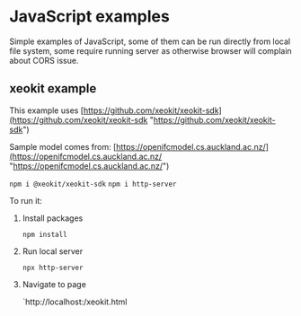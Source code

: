 # JavaScript examples #
Simple examples of JavaScript, some of them can be run directly from local file system, some require running server as otherwise browser will complain about CORS issue.

## xeokit example ##
This example uses [https://github.com/xeokit/xeokit-sdk](https://github.com/xeokit/xeokit-sdk "https://github.com/xeokit/xeokit-sdk")

Sample model comes from: [https://openifcmodel.cs.auckland.ac.nz/](https://openifcmodel.cs.auckland.ac.nz/ "https://openifcmodel.cs.auckland.ac.nz/")

`npm i @xeokit/xeokit-sdk`
`npm i http-server`

To run it:

1. Install packages	
 
	`npm install`

2. Run local server

	`npx http-server`

3. Navigate to page

	`http://localhost:<poart>/xeokit.html   